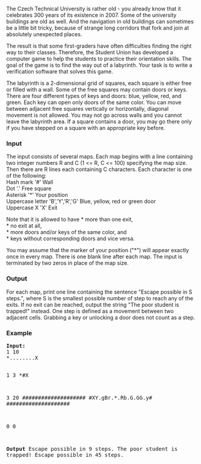 <p>The Czech Technical University is rather old - you already know that it celebrates 300 years
of its existence in 2007. Some of the university buildings are old as well. And the navigation
in old buildings can sometimes be a little bit tricky, because of strange long corridors that fork
and join at absolutely unexpected places.

</p><p>The result is that some first-graders have often difficulties finding the right way to their classes.
Therefore, the Student Union has developed a computer game to help the students to practice
their orientation skills. The goal of the game is to find the way out of a labyrinth. Your task is
to write a verification software that solves this game.

</p><p>The labyrinth is a 2-dimensional grid of squares, each square is either free or filled with a wall.
Some of the free squares may contain doors or keys. There are four different types of keys and
doors: blue, yellow, red, and green. Each key can open only doors of the same color.
You can move between adjacent free squares vertically or horizontally, diagonal movement is
not allowed. You may not go across walls and you cannot leave the labyrinth area. If a square
contains a door, you may go there only if you have stepped on a square with an appropriate key
before.

</p><h3>Input</h3>
<p>The input consists of several maps. Each map begins with a line containing two integer numbers
R and C (1 &lt;= R, C &lt;= 100) specifying the map size. Then there are R lines each containing C
characters. Each character is one of the following:<br>
Hash mark '#' Wall<br>
Dot '.' Free square<br>
Asterisk '*' Your position<br>
Uppercase letter 'B','Y','R','G' Blue, yellow, red or green door<br>
Uppercase X 'X' Exit<br>

</p><p>Note that it is allowed to have
* more than one exit,<br>
* no exit at all,<br>
* more doors and/or keys of the same color, and<br>
* keys without corresponding doors and vice versa.<br>

</p><p>You may assume that the marker of your position ("*") will appear exactly once in every map.
There is one blank line after each map. The input is terminated by two zeros in place of the
map size.

</p><h3>Output</h3>
<p>For each map, print one line containing the sentence "Escape possible in S steps.", where
S is the smallest possible number of step to reach any of the exits. If no exit can be reached,
output the string "The poor student is trapped!" instead.
One step is defined as a movement between two adjacent cells. Grabbing a key or unlocking
a door does not count as a step.

</p><h3>Example</h3>
<pre><b>Input:</b>
1 10
*........X

1 3
*#X

3 20
####################
#XY.gBr.*.Rb.G.GG.y#
####################

0 0

<b>Output</b>
Escape possible in 9 steps.
The poor student is trapped!
Escape possible in 45 steps.

</pre>